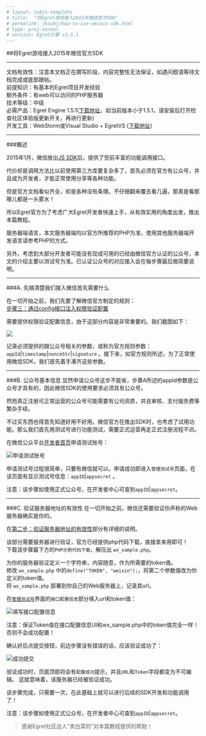 ```yaml
---
# layout: subjs-template
# title:  "将Egret游戏接入2015年微信官方SDK"
# permalink: jksubj/how-to-use-weixin-sdk.html
# type: proj-normal
# version: Egret引擎 v1.5.1
---
```

       
          
        
      
##将Egret游戏接入2015年微信官方SDK
     
      
    
------
文档有效性：注意本文档正在撰写阶段，内容完整性无法保证，如遇问题请等待文档完成或底部跟帖。           
前提知识：有基本的Egret项目开发经验         
额外条件：有web可以访问的PHP服务器     
技术等级：中级             
必需产品：Egret Engine 1.5.1(<a href="http://www.egret-labs.org/egretengine" target="_blank">下载地址</a>，如当前版本小于1.5.1，请安装后打开检查社区体验版更新开关，再进行更新)       
开发工具：WebStorm或Visual Studio + EgretVS (<a href="http://www.egret-labs.org/egretvs" target="_blank">下载地址</a>)        
          
      
    
------


###概述

2015年1月，微信放出[JS SDK](http://mp.weixin.qq.com/wiki/)后，提供了空前丰富的功能调用接口。

代价却是调用方法比以前使用第三方库要复杂多了，首先必须在官方有公众号，并且成为开发者，才能正常使用分享等各种功能。
     
但是官方文档看似齐全，却是各种没有条理。不仔细翻来覆去看几遍，那真是看那哪儿都是一头雾水！
    
所以Egret官方为了考虑广大Egret开发者快速上手，从有效实用的角度出发，推出本篇教程。
   
服务器端语言，本文服务器端均以官方所推荐的PHP为准，使用其他服务器端开发语言请参考PHP的方式。 
   
另外，考虑到大部分开发者可能没有现成可用的已经由微信官方认证的公众号，本文的介绍主要以测试号为准。已认证公众号的对应接入会在每步骤最后做简要说明。
    
------
###A. 先搞清楚我们接入微信首先需要什么   
   
在一切开始之前，我们先要了解微信官方制定的规则：   
[步骤三：通过config接口注入权限验证配置](http://mp.weixin.qq.com/wiki/7/aaa137b55fb2e0456bf8dd9148dd613f.html#.E6.AD.A5.E9.AA.A4.E4.B8.89.EF.BC.9A.E9.80.9A.E8.BF.87config.E6.8E.A5.E5.8F.A3.E6.B3.A8.E5.85.A5.E6.9D.83.E9.99.90.E9.AA.8C.E8.AF.81.E9.85.8D.E7.BD.AE)

需要提供权限验证配置信息，由于这部分内容是非常重要的。我们截图如下：         
          
![]({{site.baseurl}}/assets/img-subj/how-to-use-weixin-sdk/02-official-config-comments.jpg)

记录必须提供的跟公众号相关的参数，或称为官方规则参数： `appId`|`timestamp`|`nonceStr`|`signature` 。接下来，如官方规则所述，为了正常使用微信SDK，我们首先着手凑齐这些参数。
       
      
------
###B. 公众号基本信息
显然申请公众号这步不能省，步骤A所述的appId参数是公众号才具有的，因此微信SDK的使用要求必须具有公众号。   
   
然而真正注册可正常运营的公众号可能需要有公司资质，并且审核、支付服务费等繁杂手续。  
   
不过买东西也得首先知道好用不好用。微信官方在推出SDK时，也考虑了试用功能。那么我们首先用测试号进行功能测试，需要正式运营再走正式注册流程不迟。  
   
在微信公众平台[开发者首页](http://mp.weixin.qq.com/wiki/home/)申请测试账号：      
        
![申请测试账号]({{site.baseurl}}/assets/img-subj/how-to-use-weixin-sdk/01-application-test-account.jpg)  
    
申请测试号过程很简单，只要有微信就可以。申请成功即进入```管理测试号```页面，在该页面有显示测试号信息：`appID`|`appsecret` 。        
    
          
注意：该步骤如使用正式公众号，在开发者中心可查到`appID`|`appsecret`。
    

------
###C. 验证服务器地址的有效性
在一切开始之前，微信还需要验证你声称的Web服务器确实是你的。
   
在[第二步：验证服务器地址的有效性](http://mp.weixin.qq.com/wiki/17/2d4265491f12608cd170a95559800f2d.html#.E7.AC.AC.E4.BA.8C.E6.AD.A5.EF.BC.9A.E9.AA.8C.E8.AF.81.E6.9C.8D.E5.8A.A1.E5.99.A8.E5.9C.B0.E5.9D.80.E7.9A.84.E6.9C.89.E6.95.88.E6.80.A7)部分有详细的说明。  
    
该部分需要服务器进行验证，官方已经提供php代码下载，直接拿来用即可！    
下载该步骤最下方的```PHP示例代码下载```，解压出 `wx_sample.php`。   
     
为你的服务器验证定义一个字符串，内容随意，作为所需要的token值。   
修改 `wx_sample.php` 中的```define("TOKEN", "weixin");```，将第二个参数值改为你定义的token值。   
将 `wx_sample.php` 部署到你自己的Web服务器上，记录其url。   
    
在[```管理测试号```](http://mp.weixin.qq.com/debug/cgi-bin/sandboxinfo?action=showinfo&t=sandbox/index)界面的```接口配置信息```部分填入url和token值：      
        
![填写接口配置信息]({{site.baseurl}}/assets/img-subj/how-to-use-weixin-sdk/03-validate-server.jpg)
          
注意：保证Token值在接口配置信息UI和wx_sample.php中的token值完全一样！否则不会成功配置！
      
确认好后点提交按钮，前边步骤没有错误的话，应该验证成功了：       
       
![成功提交]({{site.baseurl}}/assets/img-subj/how-to-use-weixin-sdk/04-validate-server-success.jpg)     
       
验证成功时，页面顶部将会有```配置成功```提示，并且```URL```和```Token```字段都变为不可编辑。
这就意味着，该服务器已经被验证成功。     
      
该步骤完成，只需要一次，在此基础上就可以进行后续的SDK开发和功能调用了！     
        
       
注意：该步骤如使用正式公众号，在开发者中心可查到`appID`|`appsecret`。       

> 感谢Egret社区达人“卖白菜的”对本篇教程提供的帮助！

>



>



>



>



>